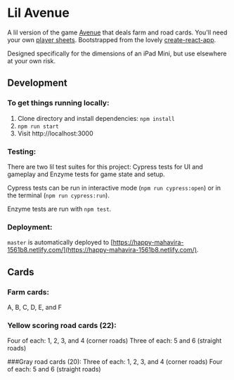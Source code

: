 # Lil Avenue 

A lil version of the game [Avenue](https://boardgamegeek.com/boardgame/205045/avenue) that deals farm and road cards. You'll need your own [player sheets](http://aportagames.com/Avenue_PlayWithRahdo.pdf). Bootstrapped from the lovely [create-react-app](https://github.com/facebook/create-react-app).

Designed specifically for the dimensions of an iPad Mini, but use elsewhere at your own risk.

## Development

### To get things running locally:

1. Clone directory and install dependencies: `npm install`
2. `npm run start`
3. Visit http://localhost:3000

### Testing:

There are two lil test suites for this project: Cypress tests for UI and gameplay and Enzyme tests for game state and setup.

Cypress tests can be run in interactive mode (`npm run cypress:open`) or in the terminal (`npm run cypress:run`).

Enzyme tests are run with `npm test`.

### Deployment:

`master` is automatically deployed to [https://happy-mahavira-1561b8.netlify.com/](https://happy-mahavira-1561b8.netlify.com/).

## Cards

### Farm cards:
A, B, C, D, E, and F

### Yellow scoring road cards (22):
Four of each: 1, 2, 3, and 4 (corner roads)
Three of each: 5 and 6 (straight roads)

###Gray road cards (20):
Three of each: 1, 2, 3, and 4 (corner roads)
Four of each: 5 and 6 (straight roads)
